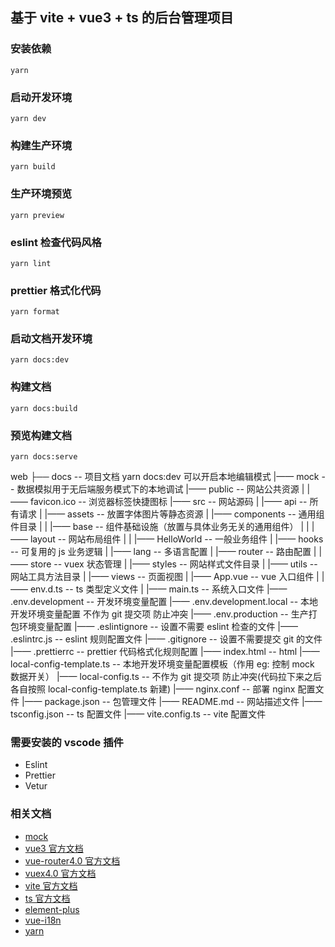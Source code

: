 ## 基于 vite + vue3 + ts 的后台管理项目

### 安装依赖

```
yarn
```

### 启动开发环境

```
yarn dev
```

### 构建生产环境

```
yarn build
```

### 生产环境预览

```
yarn preview
```

### eslint 检查代码风格

```
yarn lint
```

### prettier 格式化代码

```
yarn format
```

### 启动文档开发环境

```
yarn docs:dev
```

### 构建文档

```
yarn docs:build
```

### 预览构建文档

```
yarn docs:serve
```

web
├── docs -- 项目文档 yarn docs:dev 可以开启本地编辑模式
|—— mock -- 数据模拟用于无后端服务模式下的本地调试
|—— public -- 网站公共资源
| |—— favicon.ico -- 浏览器标签快捷图标
|—— src -- 网站源码
| |—— api -- 所有请求
| |—— assets -- 放置字体图片等静态资源
| |—— components -- 通用组件目录
| | |—— base -- 组件基础设施（放置与具体业务无关的通用组件）
| | |—— layout -- 网站布局组件
| | |—— HelloWorld -- 一般业务组件
| |—— hooks -- 可复用的 js 业务逻辑
| |—— lang -- 多语言配置
| |—— router -- 路由配置
| |—— store -- vuex 状态管理
| |—— styles -- 网站样式文件目录
| |—— utils -- 网站工具方法目录
| |—— views -- 页面视图
| |—— App.vue -- vue 入口组件
| |—— env.d.ts -- ts 类型定义文件
| |—— main.ts -- 系统入口文件
|—— .env.development -- 开发环境变量配置
|—— .env.development.local -- 本地开发环境变量配置 不作为 git 提交项 防止冲突
|—— .env.production -- 生产打包环境变量配置
|—— .eslintignore -- 设置不需要 eslint 检查的文件
|—— .eslintrc.js -- eslint 规则配置文件
|—— .gitignore -- 设置不需要提交 git 的文件
|—— .prettierrc -- prettier 代码格式化规则配置
|—— index.html -- html
|—— local-config-template.ts -- 本地开发环境变量配置模板（作用 eg: 控制 mock 数据开关）
|—— local-config.ts -- 不作为 git 提交项 防止冲突(代码拉下来之后各自按照 local-config-template.ts 新建)
|—— nginx.conf -- 部署 nginx 配置文件
|—— package.json -- 包管理文件
|—— README.md -- 网站描述文件
|—— tsconfig.json -- ts 配置文件
|—— vite.config.ts -- vite 配置文件

### 需要安装的 vscode 插件

- Eslint
- Prettier
- Vetur

### 相关文档

- [mock](https://github.com/anncwb/vite-plugin-mock)
- [vue3 官方文档](https://v3.cn.vuejs.org/)
- [vue-router4.0 官方文档](https://next.router.vuejs.org/)
- [vuex4.0 官方文档](https://next.vuex.vuejs.org/)
- [vite 官方文档](https://cn.vitejs.dev/)
- [ts 官方文档](https://www.tslang.cn/docs/home.html)
- [element-plus](https://element-plus.gitee.io/#/zh-CN)
- [vue-i18n](https://vue-i18n.intlify.dev/)
- [yarn](https://yarn.bootcss.com/)
